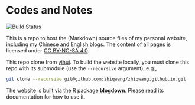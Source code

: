 # Codes and Notes
[![Build Status](https://travis-ci.com/zhiqwang/zhiqwang.github.io.svg?branch=master)](https://travis-ci.com/zhiqwang/zhiqwang.github.io)

This is a repo to host the (Markdown) source files of my personal website, including my Chinese and English blogs. The content of all pages is licensed under [CC BY-NC-SA 4.0](http://creativecommons.org/licenses/by-nc-sa/4.0/).

This repo clone from [yihui](https://github.com/yihui). To build the website locally, you must clone this repo with its submodule (use the `--recursive` argument), e.g.,

```bash
git clone --recursive git@github.com:zhiqwang/zhiqwang.github.io.git
```

The website is built via the R package [**blogdown**](https://github.com/rstudio/blogdown). Please read its documentation for how to use it.
